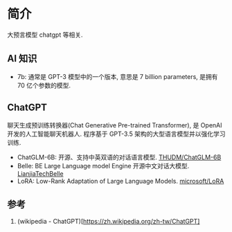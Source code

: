 # 简介
大预言模型 chatgpt 等相关.

## AI 知识
- 7b: 通常是 GPT-3 模型中的一个版本, 意思是 7 billion parameters, 是拥有 70 亿个参数的模型.

## ChatGPT
聊天生成预训练转换器(Chat Generative Pre-trained Transformer), 是 OpenAI 开发的人工智能聊天机器人. 程序基于 GPT-3.5 架构的大型语言模型并以强化学习训练.

- ChatGLM-6B: 开源、支持中英双语的对话语言模型. [THUDM/ChatGLM-6B](https://github.com/THUDM/ChatGLM-6B)
- Belle: BE Large Language model Engine 开源中文对话大模型. [LianjiaTechBelle](https://github.com/LianjiaTech/BELLE)
- LoRA: Low-Rank Adaptation of Large Language Models. [microsoft/LoRA](https://github.com/microsoft/LoRA)


## 参考
1. (wikipedia - ChatGPT)[https://zh.wikipedia.org/zh-tw/ChatGPT]
